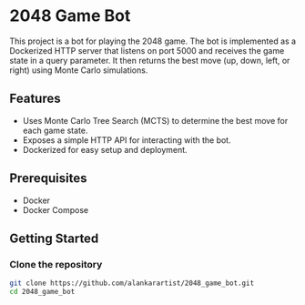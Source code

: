 # 2048 Game Bot

This project is a bot for playing the 2048 game. The bot is implemented as a Dockerized HTTP server that listens on port 5000 and receives the game state in a query parameter. It then returns the best move (up, down, left, or right) using Monte Carlo simulations.

## Features

- Uses Monte Carlo Tree Search (MCTS) to determine the best move for each game state.
- Exposes a simple HTTP API for interacting with the bot.
- Dockerized for easy setup and deployment.

## Prerequisites

- Docker
- Docker Compose

## Getting Started

### Clone the repository

```bash
git clone https://github.com/alankarartist/2048_game_bot.git
cd 2048_game_bot
